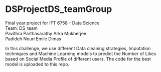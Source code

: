 # DSProjectDS_teamGroup
Final year project for IFT 6758 - Data Science<br/>
Team: DS_team <br/>
Pavithra Parthasarathy      Arka Mukherjee<br/>
Padideh Nouri               Emile Dimas<br/>

In this challenge, we use different Data cleaning strategies, Imputation techniques and Machine Learning models to predict the Number of Likes based on Social Media Profile of different users. The code for the best model is uploaded to this repo.
